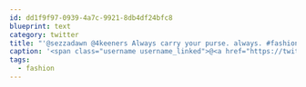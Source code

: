 ```yaml
---
id: dd1f9f97-0939-4a7c-9921-8db4df24bfc8
blueprint: text
category: twitter
title: "'@sezzadawn @4keeners Always carry your purse. always. #fashion"
caption: '<span class="username username_linked">@<a href="https://twitter.com/sezzadawn" title="Sarah Mammel">sezzadawn</a></span> <span class="username username_linked">@<a href="https://twitter.com/4keeners" title="Jeff Keen">4keeners</a></span> Always carry your purse. always. <span class="hashtag hashtag_local">#<a href="http://tweettemp.darylchymko.ca/?tag=fashion">fashion</a>'
tags:
  - fashion
---
```


